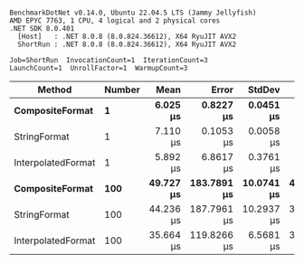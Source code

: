 ```

BenchmarkDotNet v0.14.0, Ubuntu 22.04.5 LTS (Jammy Jellyfish)
AMD EPYC 7763, 1 CPU, 4 logical and 2 physical cores
.NET SDK 8.0.401
  [Host]   : .NET 8.0.8 (8.0.824.36612), X64 RyuJIT AVX2
  ShortRun : .NET 8.0.8 (8.0.824.36612), X64 RyuJIT AVX2

Job=ShortRun  InvocationCount=1  IterationCount=3  
LaunchCount=1  UnrollFactor=1  WarmupCount=3  

```
| Method             | Number | Mean      | Error       | StdDev     | Min       | Max       | Allocated |
|------------------- |------- |----------:|------------:|-----------:|----------:|----------:|----------:|
| **CompositeFormat**    | **1**      |  **6.025 μs** |   **0.8227 μs** |  **0.0451 μs** |  **5.982 μs** |  **6.072 μs** |     **872 B** |
| StringFormat       | 1      |  7.110 μs |   0.1053 μs |  0.0058 μs |  7.103 μs |  7.113 μs |     896 B |
| InterpolatedFormat | 1      |  5.892 μs |   6.8617 μs |  0.3761 μs |  5.521 μs |  6.273 μs |     872 B |
| **CompositeFormat**    | **100**    | **49.727 μs** | **183.7891 μs** | **10.0741 μs** | **43.746 μs** | **61.358 μs** |   **14336 B** |
| StringFormat       | 100    | 44.236 μs | 187.7961 μs | 10.2937 μs | 33.362 μs | 53.831 μs |   16736 B |
| InterpolatedFormat | 100    | 35.664 μs | 119.8266 μs |  6.5681 μs | 31.683 μs | 43.245 μs |   14336 B |
